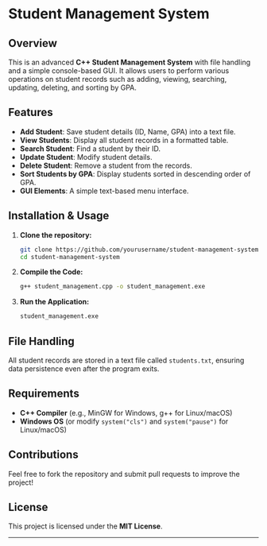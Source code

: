 # Student Management System

## Overview
This is an advanced **C++ Student Management System** with file handling and a simple console-based GUI. It allows users to perform various operations on student records such as adding, viewing, searching, updating, deleting, and sorting by GPA.

## Features
- **Add Student**: Save student details (ID, Name, GPA) into a text file.
- **View Students**: Display all student records in a formatted table.
- **Search Student**: Find a student by their ID.
- **Update Student**: Modify student details.
- **Delete Student**: Remove a student from the records.
- **Sort Students by GPA**: Display students sorted in descending order of GPA.
- **GUI Elements**: A simple text-based menu interface.

## Installation & Usage
1. **Clone the repository:**
   ```sh
   git clone https://github.com/yourusername/student-management-system.git
   cd student-management-system
   ```

2. **Compile the Code:**
   ```sh
   g++ student_management.cpp -o student_management.exe
   ```

3. **Run the Application:**
   ```sh
   student_management.exe
   ```

## File Handling
All student records are stored in a text file called `students.txt`, ensuring data persistence even after the program exits.

## Requirements
- **C++ Compiler** (e.g., MinGW for Windows, g++ for Linux/macOS)
- **Windows OS** (or modify `system("cls")` and `system("pause")` for Linux/macOS)

## Contributions
Feel free to fork the repository and submit pull requests to improve the project!

## License
This project is licensed under the **MIT License**.

---

